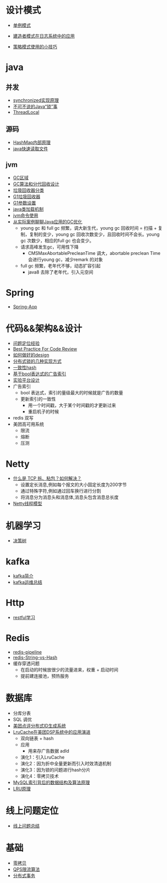 # 设计模式

* [单例模式](./单例模式.md)


* [建造者模式在日志系统中的应用](./建造者模式在日志系统中的运用.md)
* [策略模式使用的小技巧](策略模式使用的小技巧.md)

# java

## 并发

* [synchronized实现原理](https://blog.csdn.net/javazejian/article/details/72828483)
* [不可不说的Java“锁”事](https://zhuanlan.zhihu.com/p/50098743)
* [ThreadLocal](https://www.zhihu.com/question/23089780/answer/62097840)

## 源码

* [HashMap内部原理](HashMap内部原理.md)
* [java快速读取文件](java快速读取文件.md)

## jvm

* [GC区域](./GC区域.md)
* [GC算法和分代回收设计](./GC算法和分代回收设计.md)
* [垃圾回收器分类](垃圾回收器分类.md)
* [G1垃圾回收器](G1垃圾回收器.md)
* [G1参数设置](G1参数设置.md)
* [java类加载机制](java类加载机制.md)
* [jvm命令使用](jvm命令使用.md)
* [从实际案例聊聊Java应用的GC优化](https://tech.meituan.com/jvm_optimize.html)
  * young gc 和 full gc 频繁，调大新生代，young gc 回收时间 = 扫描 + 复制，复制的变少，young gc 回收次数变少，且回收时间不会长。young gc 次数少，相应的full gc 也会变少。
  * 请求高峰发生gc，可用性下降
    * CMSMaxAbortablePrecleanTime 调大，abortable preclean Time 会进行young gc，减少remark 的对象
  * full gc 频繁，老年代不够，动态扩容引起
    * java8 去除了老年代，引入元空间

# Spring

* [Spring-Aop](Spring-Aop.md)

# 代码&&架构&&设计

* [问题定位经验](问题定位经验.md)
* [Best Practice For Code Review](best-practice-for-code-review.md)
* [如何做好的design](如何做好的design.md)
* [分布式锁的几种实现方式](分布式锁的几种实现方式.md)
* [一致性hash](一致性hash.md)
* [基于bool表达式的广告索引](基于bool表达式的广告索引.md)
* [实验平台设计](http://ningg.top/experiment-series-flow-router/)
* 广告索引
  * bool 表达式，索引的量级最大的时候就是广告的数量
  * 更新索引的一致性
    * 用一个时间戳，大于某个时间戳的才更新过来
    * 重启机子的时候
* redis 双写
* 美团高可用系统
  * 限流
  * 熔断
  * 压测

# Netty

* [什么是 TCP 拆、粘包？如何解决？](https://juejin.im/post/5b67902f6fb9a04fc67c1a24)
  * 设置定长消息,例如每个报文的大小固定长度为200字节
  * 通过特殊字符,例如通过回车换行进行分割
  * 将消息分为消息头和消息体,消息头包含消息总长度
* [Netty线程模型](https://crossoverjie.top/2018/07/04/netty/Netty(2)Thread-model/)

# 机器学习

* [决策树](决策树.md)

# kafka

* [kafka简介](kafka简介.md)
* [kafka运维总结](kafka运维总结.md)


# Http

* [restful学习](restful学习.md)

# Redis

* [redis-pipeline](redis-pipeline.md)
* [redis-String-vs-Hash](redis-String-vs-Hash.md)
* 缓存穿透问题
  * 在启动的时候放很少的流量进来，权重 + 启动时间
  * 提前建连接池，预热服务

# 数据库

* 分库分表
* SQL 调优
* [美团点评分布式ID生成系统](https://tech.meituan.com/MT_Leaf.html)
* [LruCache在美团DSP系统中的应用演进](https://tech.meituan.com/lrucache_practice_dsp.html)
  * 双向链表 + hash
  * 应用
    * 用来存广告数据 adId
  * 演化1：引入LruCache
  * 演化2：因为折中全量更新而引入时效清退机制
  * 演化3：因为锁的问题进行hash分片
  * 演化4：零拷贝技术
* [MySQL索引背后的数据结构及算法原理](http://blog.codinglabs.org/articles/theory-of-mysql-index.html)
* [LRU原理](https://zhuanlan.zhihu.com/p/34133067)

# 线上问题定位

* [线上问题总结](线上问题总结.md)

# 基础

* [零拷贝](https://blog.csdn.net/u013096088/article/details/79122671)
* [QPS限流算法](https://blog.csdn.net/tianyaleixiaowu/article/details/74942405)
* [分布式事务](分布式事务.md)
